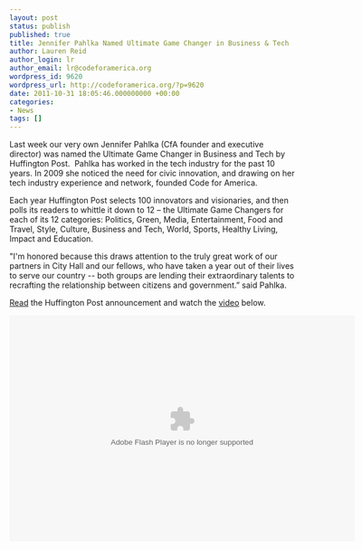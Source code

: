 ```yaml
---
layout: post
status: publish
published: true
title: Jennifer Pahlka Named Ultimate Game Changer in Business & Tech
author: Lauren Reid
author_login: lr
author_email: lr@codeforamerica.org
wordpress_id: 9620
wordpress_url: http://codeforamerica.org/?p=9620
date: 2011-10-31 18:05:46.000000000 +00:00
categories:
- News
tags: []
---
```

Last week our very own Jennifer Pahlka (CfA founder and executive director) was named the Ultimate Game Changer in Business and Tech by Huffington Post.  Pahlka has worked in the tech industry for the past 10 years. In 2009 she noticed the need for civic innovation, and drawing on her tech industry experience and network, founded Code for America.

Each year Huffington Post selects 100 innovators and visionaries, and then polls its readers to whittle it down to 12 – the Ultimate Game Changers for each of its 12 categories: Politics, Green, Media, Entertainment, Food and Travel, Style, Culture, Business and Tech, World, Sports, Healthy Living, Impact and Education.

"I'm honored because this draws attention to the truly great work of our partners in City Hall and our fellows, who have taken a year out of their lives to serve our country -- both groups are lending their extraordinary talents to recrafting the relationship between citizens and government.” said Pahlka.

<a href="http://www.huffingtonpost.com/arianna-huffington/huffposts-2011-game-chang_b_1031454.html?ref=2011-game-changers#s421114&amp;title=Business_and_Tech">Read</a> the Huffington Post announcement and watch the <a href="http://www.aol.com/video/game-changer-in-technology-jennifer-pahlka/517188610/" target="_blank">video</a> below.

<object width=" 610" height="400" classid="clsid:d27cdb6e-ae6d-11cf-96b8-444553540000" codebase="http://download.macromedia.com/pub/shockwave/cabs/flash/swflash.cab#version=6,0,40,0"><param name="src" value="http://xml.truveo.com/eb/i/2202293455/a/00572b52370932013c511c0127726ebe/p/1/h/4eaf2f9f1093048:35003f1eddd58d23b4ff915ef1f06de6" /><param name="allowscriptaccess" value="always" /><param name="allowfullscreen" value="true" /><param name="flashvars" value="videoid=1242098781001&amp;codever=1" /><embed width=" 610" height="400" type="application/x-shockwave-flash" src="http://xml.truveo.com/eb/i/2202293455/a/00572b52370932013c511c0127726ebe/p/1/h/4eaf2f9f1093048:35003f1eddd58d23b4ff915ef1f06de6" allowscriptaccess="always" allowfullscreen="true" flashvars="videoid=1242098781001&amp;codever=1" /></object>
